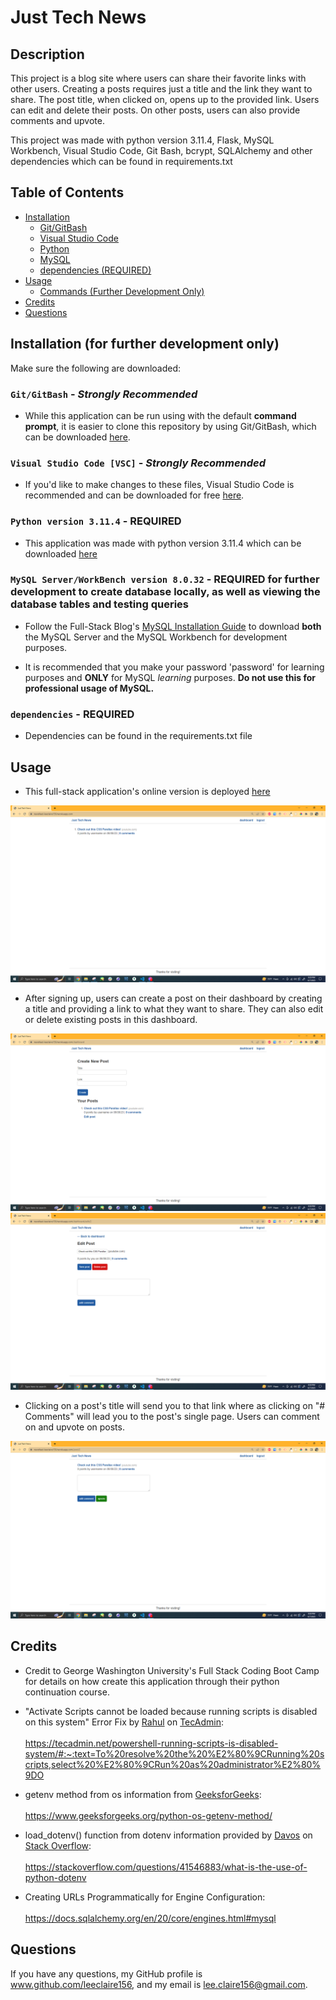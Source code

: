 # Just Tech News

## Description
This project is a blog site where users can share their favorite links with other users. Creating a posts requires just a title and the link they want to share. The post title, when clicked on, opens up to the provided link. Users can edit and delete their posts. On other posts, users can also provide comments and upvote.

This project was made with python version 3.11.4, Flask, MySQL Workbench, Visual Studio Code, Git Bash, bcrypt, SQLAlchemy and other dependencies which can be found in requirements.txt


## Table of Contents
- [Installation](#installation-for-further-development-only)
    - [Git/GitBash](#gitgitbash---strongly-recommended)
    - [Visual Studio Code](#visual-studio-code-vsc---strongly-recommended)
    - [Python](#python-version-3114---required)
    - [MySQL](#mysql-serverworkbench-version-8032---required-for-further-development-to-create-database-locally-as-well-as-viewing-the-database-tables-and-testing-queries)
    - [dependencies (REQUIRED)](#dependencies---required)
- [Usage](#usage)
    - [Commands (Further Development Only)](#the-following-commands-are-for-further-development-only-and-come-from-react)
- [Credits](#credits)
- [Questions](#questions)

## Installation (for further development only)

Make sure the following are downloaded:

### `Git/GitBash` - *Strongly Recommended*
* While this application can be run using with the default **command prompt**, it is easier to clone this repository by using Git/GitBash, which can be downloaded [here](https://git-scm.com/downloads).

### `Visual Studio Code [VSC]` - *Strongly Recommended*

* If you'd like to make changes to these files, Visual Studio Code is recommended and can be downloaded for free [here](https://code.visualstudio.com/download).

### `Python version 3.11.4` - **REQUIRED**

* This application was made with python version 3.11.4 which can be downloaded [here](https://www.python.org/getit/)

### `MySQL Server/WorkBench version 8.0.32` - **REQUIRED for further development** to create database locally, as well as viewing the database tables and testing queries

* Follow the Full-Stack Blog's [MySQL Installation Guide](https://coding-boot-camp.github.io/full-stack/mysql/mysql-installation-guide) to download **both** the MySQL Server and the MySQL Workbench for development purposes.

* It is recommended that you make your password 'password' for learning purposes and **ONLY** for MySQL *learning* purposes. **Do not use this for professional usage of MySQL.**

### `dependencies` - **REQUIRED**

* Dependencies can be found in the requirements.txt file

## Usage

* This full-stack application's online version is deployed [here](https://github.com/leeclaire156/python-newsfeed)

![Just Tech News Homepage with 1 post](./assets/Homepage.PNG)

* After signing up, users can create a post on their dashboard by creating a title and providing a link to what they want to share. They can also edit or delete existing posts in this dashboard.

![User's dashboard where they can make posts](./assets/Dashboard.PNG)
![User's choices on being able to edit or delete a post they made](./assets/Edit-Post.PNG)

* Clicking on a post's title will send you to that link where as clicking on "# Comments" will lead you to the post's single page. Users can comment on and upvote on posts.

![Example of Single Post Page](./assets/Single-Post.PNG)


## Credits
* Credit to George Washington University's Full Stack Coding Boot Camp for details on how create this application through their python continuation course.

* "Activate Scripts cannot be loaded because running 
scripts is disabled on this system" Error Fix by [Rahul](https://tecadmin.net/author/myadmin/) on [TecAdmin](https://tecadmin.net/):<br></br>https://tecadmin.net/powershell-running-scripts-is-disabled-system/#:~:text=To%20resolve%20the%20%E2%80%9CRunning%20scripts,select%20%E2%80%9CRun%20as%20administrator%E2%80%9DO

* getenv method from os information from [GeeksforGeeks](https://www.geeksforgeeks.org/):<br></br>https://www.geeksforgeeks.org/python-os-getenv-method/

* load_dotenv() function from dotenv information provided by [Davos](https://stackoverflow.com/users/1335793/davos) on [Stack Overflow](https://stackoverflow.com/):<br></br>https://stackoverflow.com/questions/41546883/what-is-the-use-of-python-dotenv

* Creating URLs Programmatically for Engine Configuration:<br></br>https://docs.sqlalchemy.org/en/20/core/engines.html#mysql


## Questions

If you have any questions, my GitHub profile is www.github.com/leeclaire156, and my email is lee.claire156@gmail.com.